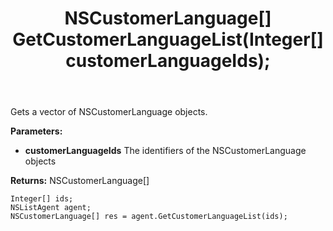 ﻿---
uid: crmscript_ref_NSListAgent_GetCustomerLanguageList
title: NSCustomerLanguage[] GetCustomerLanguageList(Integer[]  customerLanguageIds);
intellisense: NSListAgent.GetCustomerLanguageList
keywords: NSListAgent, GetCustomerLanguageList
so.topic: reference
---

Gets a vector of NSCustomerLanguage objects.

**Parameters:**
 - **customerLanguageIds** The identifiers of the NSCustomerLanguage objects

**Returns:** NSCustomerLanguage[]

```crmscript
Integer[] ids;
NSListAgent agent;
NSCustomerLanguage[] res = agent.GetCustomerLanguageList(ids);
```


